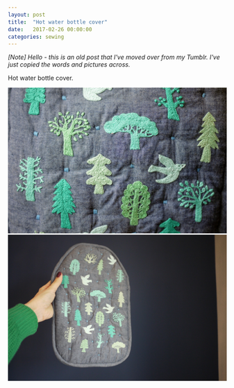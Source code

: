 ```yaml
---
layout: post
title:  "Hot water bottle cover"
date:   2017-02-26 00:00:00
categories: sewing
---
```


_[Note] Hello - this is an old post that I've moved over from my Tumblr. I've just copied the words and pictures across._

Hot water bottle cover.

![Hot water bottle cover](/assets/img/sewing/hot-water-bottle-cover.1.jpg)
![Hot water bottle cover](/assets/img/sewing/hot-water-bottle-cover.2.jpg)
